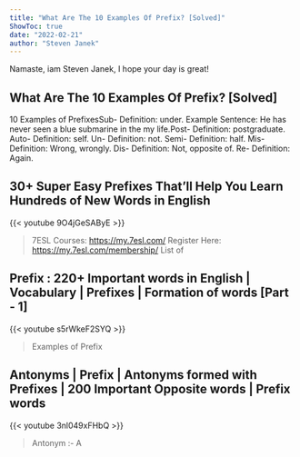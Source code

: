 ```yaml
---
title: "What Are The 10 Examples Of Prefix? [Solved]"
ShowToc: true 
date: "2022-02-21"
author: "Steven Janek" 
---
```


Namaste, iam Steven Janek, I hope your day is great!
## What Are The 10 Examples Of Prefix? [Solved]
 10 Examples of PrefixesSub- Definition: under. Example Sentence: He has never seen a blue submarine in the my life.Post- Definition: postgraduate. 
 Auto- Definition: self. 
 Un- Definition: not. 
 Semi- Definition: half. 
 Mis- Definition: Wrong, wrongly. 
 Dis- Definition: Not, opposite of. 
 Re- Definition: Again.

## 30+ Super Easy Prefixes That’ll Help You Learn Hundreds of New Words in English
{{< youtube 9O4jGeSAByE >}}
>7ESL Courses: https://my.7esl.com/ Register Here: https://my.7esl.com/membership/ List of 

## Prefix : 220+ Important words in English | Vocabulary | Prefixes |  Formation of words [Part - 1]
{{< youtube s5rWkeF2SYQ >}}
>Examples of Prefix

## Antonyms | Prefix | Antonyms formed with Prefixes | 200  Important Opposite words | Prefix words
{{< youtube 3nl049xFHbQ >}}
>Antonym :- A 

